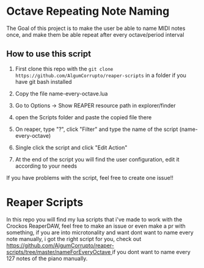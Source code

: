 <h1>Octave Repeating Note Naming</h1>
<p>The Goal of this project is to make the user be able to name MIDI notes once, and make them be able repeat after every octave/period interval <p>

<h2>How to use this script</h2>
<ol>
   <li>
      <p>First clone this repo with the <code>git clone https://github.com/AlgumCorrupto/reaper-scripts</code> in a folder if you have git bash installed</p>
   </li>
   <li>
      <p>Copy the file name-every-octave.lua</p>
   </li>
   <li>
      <p>Go to Options -> Show REAPER resource path in explorer/finder</p>
   </li>
   <li>
      <p>open the Scripts folder and paste the copied file there</p>
   </li>
   <li>
      <p>On reaper, type "?", click "Filter" and type the name of the script (name-every-octave)</p>
   </li>
   <li>
      <p>Single click the script and click "Edit Action"</p>
   </li>
   <li>
      <p>At the end of the script you will find the user configuration, edit it according to your needs</p>
   </li>
</ol>

<p>If you have problems with the script, feel free to create one issue!!</p><h1>Reaper Scripts</h1>
<p>In this repo you will find my lua scripts that i've made to work with the Crockos ReaperDAW, feel free to make an issue or even make a pr with something,
   if you are into microtonality and want dont want to name every note manually, i got the right script for you, check out <a href="https://github.com/AlgumCorrupto/reaper-scripts/tree/master/nameForEveryOctave">
    https://github.com/AlgumCorrupto/reaper-scripts/tree/master/nameForEveryOctave
   </a> if you dont want to name every 127 notes of the piano manually.</p>
